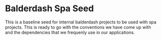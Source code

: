 # Balderdash Spa Seed

This is a baseline seed for internal balderdash projects to be used with spa projects. This is ready to go with the conventions we have come up with and the dependencies that we frequenly use in our applications.
